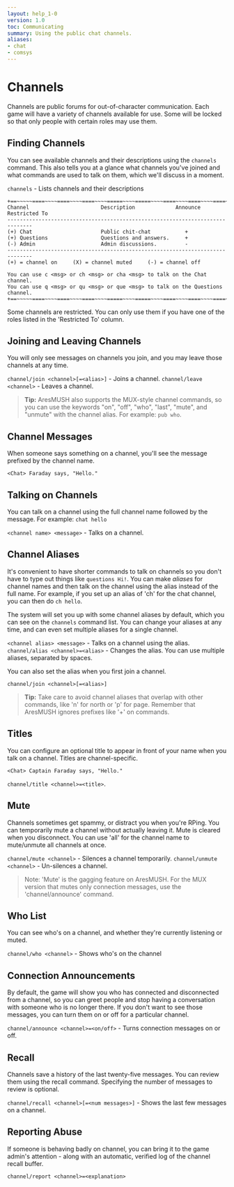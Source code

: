 ```yaml
---
layout: help_1-0
version: 1.0
toc: Communicating
summary: Using the public chat channels.
aliases:
- chat
- comsys
---
```

# Channels

Channels are public forums for out-of-character communication.  Each game will have a variety of channels available for use.  Some will be locked so that only people with certain roles may use them.

## Finding Channels

You can see available channels and their descriptions using the `channels` command.  This also tells you at a glance what channels you've joined and what commands are used to talk on them, which we'll discuss in a moment.

`channels` - Lists channels and their descriptions

    +==~~~~~====~~~~====~~~~====~~~~=====~~~~=====~~~~====~~~~====~~~~====~~~~~==+
    Channel                       Description             Announce  Restricted To
    ------------------------------------------------------------------------------
    (+) Chat                      Public chit-chat           +      
    (+) Questions                 Questions and answers.     +   
    (-) Admin                     Admin discussions.         -   
    ------------------------------------------------------------------------------
    (+) = channel on     (X) = channel muted     (-) = channel off
    
    You can use c <msg> or ch <msg> or cha <msg> to talk on the Chat channel. 
    You can use q <msg> or qu <msg> or que <msg> to talk on the Questions channel. 
    +==~~~~~====~~~~====~~~~====~~~~=====~~~~=====~~~~====~~~~====~~~~====~~~~~==+

Some channels are restricted.  You can only use them if you have one of the roles listed in the 'Restricted To' column.

## Joining and Leaving Channels

You will only see messages on channels you join, and you may leave those channels at any time. 

`channel/join <channel>[=<alias>]` - Joins a channel.
`channel/leave <channel>` - Leaves a channel.

> **Tip:** AresMUSH also supports the MUX-style channel commands, so you can use the keywords "on", "off", "who", "last", "mute", and "unmute" with the channel alias.  For example:  `pub who`.

## Channel Messages

When someone says something on a channel, you'll see the message prefixed by the channel name.

    <Chat> Faraday says, "Hello."

## Talking on Channels

You can talk on a channel using the full channel name followed by the message.  For example: `chat hello`

`<channel name> <message>` - Talks on a channel.

## Channel Aliases

It's convenient to have shorter commands to talk on channels so you don't have to type out things like `questions Hi!`.  You can make *aliases* for channel names and then talk on the channel using the alias instead of the full name.  For example, if you set up an alias of 'ch' for the chat channel, you can then do `ch hello`.

The system will set you up with some channel aliases by default, which you can see on the `channels` command list.  You can change your aliases at any time, and can even set multiple aliases for a single channel.

`<channel alias> <message>` - Talks on a channel using the alias.
`channel/alias <channel>=<alias>` - Changes the alias.  You can use multiple aliases, separated by spaces.

You can also set the alias when you first join a channel.

`channel/join <channel>[=<alias>]`

> **Tip:** Take care to avoid channel aliases that overlap with other commands, like 'n' for north or 'p' for page.  Remember that AresMUSH ignores prefixes like '+' on commands.

## Titles

You can configure an optional title to appear in front of your name when you talk on a channel.  Titles are channel-specific.

    <Chat> Captain Faraday says, "Hello."

`channel/title <channel>=<title>`.

## Mute

Channels sometimes get spammy, or distract you when you're RPing.  You can temporarily mute a channel without actually leaving it.  Mute is cleared when you disconnect.  You can use 'all' for the channel name to mute/unmute all channels at once.

`channel/mute <channel>` - Silences a channel temporarily.
`channel/unmute <channel>` - Un-silences a channel.

> Note:  'Mute' is the gagging feature on AresMUSH.  For the MUX version that mutes only connection messages, use the 'channel/announce' command.

## Who List

You can see who's on a channel, and whether they're currently listening or muted.

`channel/who <channel>` - Shows who's on the channel

## Connection Announcements

By default, the game will show you who has connected and disconnected from a channel, so you can greet people and stop having a conversation with someone who is no longer there.  If you don't want to see those messages, you can turn them on or off for a particular channel.

`channel/announce <channel>=<on/off>` - Turns connection messages on or off.

## Recall

Channels save a history of the last twenty-five messages.  You can review them using the recall command.  Specifying the number of messages to review is optional.

`channel/recall <channel>[=<num messages>]` - Shows the last few messages on a channel.

## Reporting Abuse

If someone is behaving badly on channel, you can bring it to the game admin's attention - along with an automatic, verified log of the channel recall buffer.  

`channel/report <channel>=<explanation>`